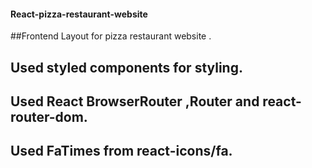 #### React-pizza-restaurant-website
##Frontend Layout for pizza restaurant website .
## Used styled components for styling.
## Used React BrowserRouter ,Router and react-router-dom.
## Used FaTimes from react-icons/fa.
